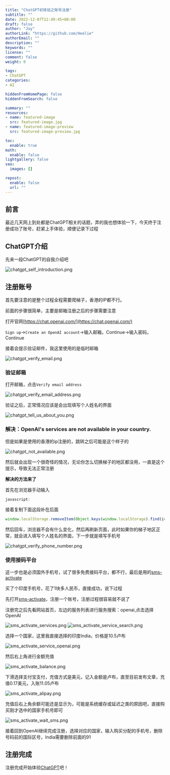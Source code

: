 ```yaml
---
title: "ChatGPT初体验之账号注册"
subtitle: ""
date: 2022-12-07T12:49:45+08:00
draft: false
author: "Jay"
authorLink: "https://github.com/Heelie"
authorEmail: ""
description: ""
keywords: ""
license: ""
comment: false
weight: 0

tags:
- ChatGPT
categories:
- AI

hiddenFromHomePage: false
hiddenFromSearch: false

summary: ""
resources:
- name: featured-image
  src: featured-image.jpg
- name: featured-image-preview
  src: featured-image-preview.jpg

toc:
  enable: true
math:
  enable: false
lightgallery: false
seo:
  images: []

repost:
  enable: false
  url: ""
---
```

## 前言

最近几天网上到处都是ChatGPT相关的话题，弄的我也想体验一下，今天终于注册成功了账号，赶紧上手体验，顺便记录下过程

## ChatGPT介绍

先来一段ChatGPT的自我介绍吧

![chatgpt_self_introduction.png](/img/22/12/07/chatgpt_self_introduction.png)

## 注册账号

首先要注意的是整个过程全程需要爬梯子，香港的IP都不行。

前面的步骤很简单，主要是邮箱注册之后的步骤需要注意

打开官网[https://chat.openai.com/](https://chat.openai.com/)

`Sign up`->`Create an OpenAI account`->输入邮箱，Continue->输入密码，Continue

接着会提示验证邮件，我这里使用的是临时邮箱

![chatgpt_verify_email.png](/img/22/12/07/chatgpt_verify_email.png)

### 验证邮箱

打开邮箱，点击`Verify email address`

![chatgpt_verify_email_address.png](/img/22/12/07/chatgpt_verify_email_address.png)

验证之后，正常情况应该是会出现填写个人姓名的界面

![chatgpt_tell_us_about_you.png](/img/22/12/07/chatgpt_tell_us_about_you.png)

### 解决：OpenAI's services are not available in your country.
但是如果是使用的香港的ip注册的，跳转之后可能是这个样子的

![chatgpt_not_available.png](/img/22/12/07/chatgpt_not_available.png)

然后就会出现一个很奇怪的情况，无论你怎么切换梯子的地区都没用，一直是这个提示，导致无法正常注册

**解决的方法来了**

首先在浏览器手动输入
```javascript
javascript:
```
接着复制下面这段补在后面
```javascript
window.localStorage.removeItem(Object.keys(window.localStorage).find(i=>i.startsWith('@@auth0spajs')))
```

然后回车，浏览器不会有什么变化，然后再刷新页面，此时如果你的梯子地区正常，就会进入填写个人姓名的界面，下一步就是填写手机号

![chatgpt_verify_phone_number.png](/img/22/12/07/chatgpt_verify_phone_number.png)

### 使用接码平台

这一步也是必须国外手机号，试了很多免费接码平台，都不行，最后是用的[sms-activate](https://sms-activate.org/?ref=2760796)

买了个印度手机号，花了1块多人民币，直接成功，说下过程

先打开[sms-activate](https://sms-activate.org/?ref=2760796)，注册一个账号，注册过程很容易就不说了

注册完之后先看网站首页，左边的服务列表进行服务搜索：openai,点击选择OpenAI

![sms_activate_services.png](/img/22/12/07/sms_activate_services.png)
![sms_activate_service_search.png](/img/22/12/07/sms_activate_service_search.png)

选择一个国家，这里我直接选择的印度India，价格是10.5卢布

![sms_activate_service_openai.png](/img/22/12/07/sms_activate_service_openai.png)

然后右上角进行金额充值

![sms_activate_balance.png](/img/22/12/07/sms_activate_balance.png)

下滑选择支付宝支付，充值方式是美元，记入金额是卢布，直至目前发布文章，充值0.17美元，入账11.05卢布

![sms_activate_alipay.png](/img/22/12/07/sms_activate_alipay.png)

充值后右上角余额可能还是显示为，可能是系统缓存或延迟之类的原因吧，直接购买刚才选中的国家手机号即可

![sms_activate_wait_sms.png](/img/22/12/07/sms_activate_wait_sms.png)

接着回到OpenAI继续完成注册，选择对应的国家，输入购买分配的手机号，删除号码前的国际区号，India需要删除前面的91

## 注册完成
注册完成开始体验[ChatGPT](https://chat.openai.com/chat)吧！

